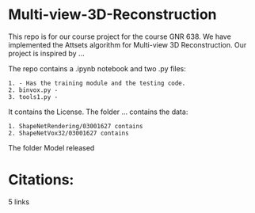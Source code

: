 # Multi-view-3D-Reconstruction
This repo is for our course project for the course GNR 638. We have implemented the Attsets algorithm for Multi-view 3D Reconstruction. Our project is inspired by ...

The repo contains a .ipynb notebook and two .py files:

    1. - Has the training module and the testing code.
    2. binvox.py - 
    3. tools1.py - 

It contains the License.
The folder ... contains the data:

    1. ShapeNetRendering/03001627 contains 
    2. ShapeNetVox32/03001627 contains

The folder Model released 

# Citations:
5 links
